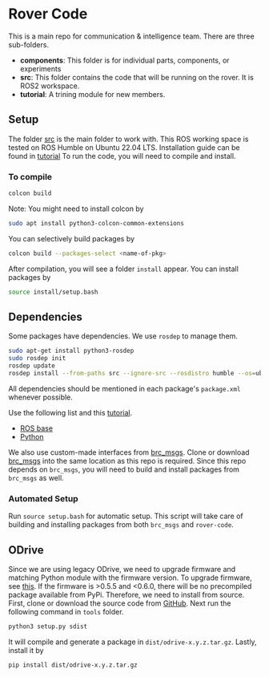 # Rover Code

This is a main repo for communication & intelligence team. There are three sub-folders.

<ul>
    <li> <b>components</b>: This folder is for individual parts, components, or experiments
    <li> <b>src</b>: This folder contains the code that will be running on the rover. It is ROS2 workspace. 
    <li> <b>tutorial</b>: A trining module for new members.
</ul>

## Setup

The folder [src](./src/) is the main folder to work with.
This ROS working space is tested on ROS Humble on Ubuntu 22.04 LTS.
Installation guide can be found in [tutorial](./tutorial/)
To run the code, you will need to compile and install.

### To compile

```bash
colcon build
```

Note: You might need to install colcon by

```bash
sudo apt install python3-colcon-common-extensions
```

You can selectively build packages by

```bash
colcon build --packages-select <name-of-pkg>
```

After compilation, you will see a folder `install` appear.
You can install packages by

```bash
source install/setup.bash
```

## Dependencies

Some packages have dependencies.
We use `rosdep` to manage them.

```bash
sudo apt-get install python3-rosdep
sudo rosdep init
rosdep update
rosdep install --from-paths src --ignore-src --rosdistro humble --os=ubuntu:jammy
```

All dependencies should be mentioned in each package's `package.xml` whenever possible.

Use the following list and this [tutorial](https://docs.ros.org/en/humble/Tutorials/Intermediate/Rosdep.html).

- [ROS base](https://github.com/ros/rosdistro/blob/master/rosdep/base.yaml)
- [Python](https://github.com/ros/rosdistro/blob/master/rosdep/python.yaml)

We also use custom-made interfaces from [brc_msgs](https://github.com/boilerrobotics/brc_msgs).
Clone or download [brc_msgs](https://github.com/boilerrobotics/brc_msgs) into the same location as this repo is required.
Since this repo depends on `brc_msgs`, you will need to build and install packages from `brc_msgs` as well.

### Automated Setup

Run `source setup.bash` for automatic setup.
This script will take care of building and installing packages from both `brc_msgs` and `rover-code`.

## ODrive

Since we are using legacy ODrive, we need to upgrade firmware and matching Python module with the firmware version.
To upgrade firmware, see [this](./components/odrive/README.md).
If the firmware is >0.5.5 and <0.6.0, there will be no precompiled package available from PyPi.
Therefore, we need to install from source.
First, clone or download the source code from [GitHub](https://github.com/odriverobotics/ODrive/tags).
Next run the following command in `tools` folder.

```bash
python3 setup.py sdist
```

It will compile and generate a package in `dist/odrive-x.y.z.tar.gz`.
Lastly, install it by

```bash
pip install dist/odrive-x.y.z.tar.gz
```

